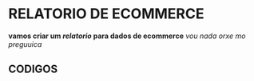 # RELATORIO DE ECOMMERCE

**vamos criar um *relatorio* para dados de ecommerce**
*vou nada orxe mo preguuica*

## CODIGOS

